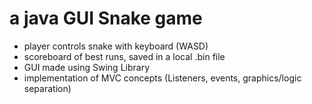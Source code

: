 # a java GUI Snake game
- player controls snake with keyboard (WASD)
- scoreboard of best runs, saved in a local .bin file
- GUI made using Swing Library
- implementation of MVC concepts (Listeners, events, graphics/logic separation)